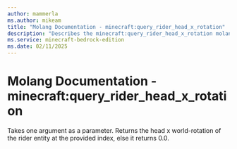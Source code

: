 ```yaml
---
author: mammerla
ms.author: mikeam
title: "Molang Documentation - minecraft:query_rider_head_x_rotation"
description: "Describes the minecraft:query_rider_head_x_rotation molang"
ms.service: minecraft-bedrock-edition
ms.date: 02/11/2025 
---
```


# Molang Documentation - minecraft:query_rider_head_x_rotation

Takes one argument as a parameter. Returns the head x world-rotation of the rider entity at the provided index, else it returns 0.0.
